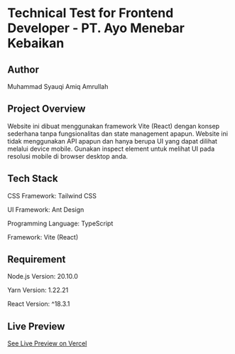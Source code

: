 # Technical Test for Frontend Developer - PT. Ayo Menebar Kebaikan

## Author

Muhammad Syauqi Amiq Amrullah

## Project Overview

Website ini dibuat menggunakan framework Vite (React) dengan konsep sederhana tanpa fungsionalitas dan state management apapun. Website ini tidak menggunakan API apapun dan hanya berupa UI yang dapat dilihat melalui device mobile. Gunakan inspect element untuk melihat UI pada resolusi mobile di browser desktop anda.

## Tech Stack

CSS Framework: Tailwind CSS

UI Framework: Ant Design

Programming Language: TypeScript

Framework: Vite (React)

## Requirement

Node.js Version: 20.10.0

Yarn Version: 1.22.21

React Version: ^18.3.1

## Live Preview

[See Live Preview on Vercel](https://amk-fe-fulltime-test.vercel.app/)
